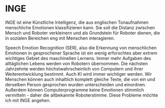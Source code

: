 # INGE

INGE ist eine Künstliche Intelligenz, die aus englischen Tonaufnahmen menschliche Emotionen klassifizieren kann. 
Sie soll die Distanz zwischen Mensch und Roboter verkleinern und als Grundstein für Roboter dienen, die in sozialen Bereichen eng mit Menschen interagieren. 

Speech Emotion Recognition (SER), also die Erkennung von menschlichen Emotionen in gesprochener Sprache ist ein wenig erforschtes aber extrem wichtiges Gebiet des maschinellen Lernens. Immer mehr Aufgaben des alltäglichen Lebens werden von Robotern übernommen. Die nächsten Jahrzehnte werden höchstwahrscheinlich von Computern und ihrer Weiterentwicklung bestimmt. Auch KI wird immer wichtiger werden.  Wir Menschen können auch inhaltlich komplett gleiche Texte, die von ein und derselben Person gesprochen wurden unterscheiden und einordnen. Außerdem können Computerprogramme keine Emotionen stimmlich vermitteln - daher die altbekannte Roboterstimme. Diese Probleme möchte ich mit INGE angehen. 

